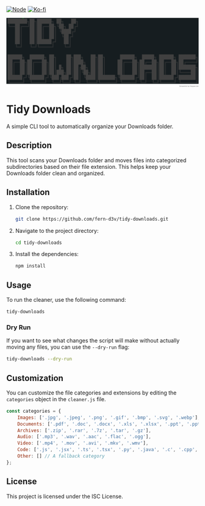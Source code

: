 [![Node](https://img.shields.io/badge/node-%3E%3D18-green)](https://nodejs.org)
[![Ko-fi](https://ko-fi.com/img/githubbutton_sm.svg)](https://ko-fi.com/fernd3v)

<img src="./logo.png" alt="Tidy Download CLI logo" width="" />

# Tidy Downloads

A simple CLI tool to automatically organize your Downloads folder.

## Description

This tool scans your Downloads folder and moves files into categorized subdirectories based on their file extension. This helps keep your Downloads folder clean and organized.

## Installation

1.  Clone the repository:
    ```bash
    git clone https://github.com/fern-d3v/tidy-downloads.git
    ```
2.  Navigate to the project directory:
    ```bash
    cd tidy-downloads
    ```
3.  Install the dependencies:
    ```bash
    npm install
    ```

## Usage

To run the cleaner, use the following command:

```bash
tidy-downloads
```

### Dry Run

If you want to see what changes the script will make without actually moving any files, you can use the `--dry-run` flag:

```bash
tidy-downloads --dry-run
```

## Customization

You can customize the file categories and extensions by editing the `categories` object in the `cleaner.js` file.

```javascript
const categories = {
    Images: ['.jpg', '.jpeg', '.png', '.gif', '.bmp', '.svg', '.webp'],
    Documents: ['.pdf', '.doc', '.docx', '.xls', '.xlsx', '.ppt', '.pptx', '.txt', '.rtf', '.csv'],
    Archives: ['.zip', '.rar', '.7z', '.tar', '.gz'],
    Audio: ['.mp3', '.wav', '.aac', '.flac', '.ogg'],
    Video: ['.mp4', '.mov', '.avi', '.mkv', '.wmv'],
    Code: ['.js', '.jsx', '.ts', '.tsx', '.py', '.java', '.c', '.cpp', '.h', '.html', '.css', '.json', '.xml', '.yml', '.yaml', '.sh', '.bash', '.md'],
    Other: [] // A fallback category
};
```

## License

This project is licensed under the ISC License.